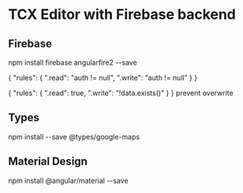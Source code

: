 # TCX Editor with Firebase backend

## Firebase

npm install firebase angularfire2 --save

{
  "rules": {
    ".read": "auth != null",
    ".write": "auth != null"
  }
}

{
  "rules": {
    ".read": true,
    ".write": "!data.exists()"
  }
}
prevent overwrite

## Types

npm install --save @types/google-maps

## Material Design

npm install @angular/material --save
